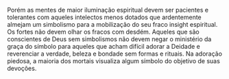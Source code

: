 ﻿Porém as mentes de maior iluminação espiritual devem ser pacientes e tolerantes com aqueles intelectos menos dotados que ardentemente almejam um simbolismo para a mobilização do seu fraco insight espiritual. Os fortes não devem olhar os fracos com desdém. Aqueles que são conscientes de Deus sem simbolismos não devem negar o ministério da graça do símbolo para aqueles que acham difícil adorar a Deidade e reverenciar a verdade, beleza e bondade sem formas e rituais. Na adoração piedosa, a maioria dos mortais visualiza algum símbolo do objetivo de suas devoções.